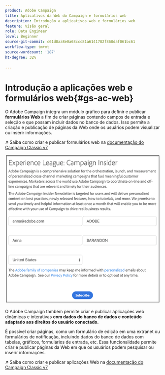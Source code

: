 ```yaml
---
product: Adobe Campaign
title: Aplicativos da Web do Campaign e formulários web
description: Introdução a aplicativos web e formulários web
feature: Visão geral
role: Data Engineer
level: Beginner
source-git-commit: c61d8aa8e0a68ccc81a6141782f860daf061bc61
workflow-type: tm+mt
source-wordcount: '187'
ht-degree: 32%

---
```


# Introdução a aplicações web e formulários web{#gs-ac-web}

O Adobe Campaign integra um módulo gráfico para definir e publicar **formulários Web** a fim de criar páginas contendo campos de entrada e seleção e que possam incluir dados no banco de dados. Isso permite a criação e publicação de páginas da Web onde os usuários podem visualizar ou inserir informações.

↗️ Saiba como criar e publicar formulários web na [documentação do Campaign Classic v7](https://experienceleague.adobe.com/docs/campaign-classic/using/designing-content/web-forms/about-web-forms.html?lang=en#designing-content)

![](assets/sample.png)

O Adobe Campaign também permite criar e publicar aplicações web dinâmicas e interativas **com dados do banco de dados e conteúdo adaptado aos direitos do usuário conectado.**

É possível criar páginas, como um formulário de edição em uma extranet ou formulários de notificação, incluindo dados do banco de dados com tabelas, gráficos, formulários de entrada, etc. Essa funcionalidade permite criar e publicar páginas da Web em que os usuários podem pesquisar ou inserir informações.

↗️ Saiba como criar e publicar aplicações Web na [documentação do Campaign Classic v7](https://experienceleague.adobe.com/docs/campaign-classic/using/designing-content/web-applications/about-web-applications.html?lang=en#designing-content)
